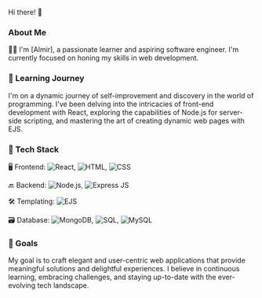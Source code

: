 Hi there! 👋

### About Me

👨‍💻 I'm [Almir], a passionate learner and aspiring software engineer. I'm currently focused on honing my skills in web development.

### 🌱 Learning Journey

I'm on a dynamic journey of self-improvement and discovery in the world of programming. I've been delving into the intricacies of front-end development with React, exploring the capabilities of Node.js for server-side scripting, and mastering the art of creating dynamic web pages with EJS.

### 🚀 Tech Stack

🖥️ Frontend: ![React](https://img.icons8.com/color/48/000000/react-native.png), ![HTML](https://img.icons8.com/color/48/000000/html-5.png), ![CSS](https://img.icons8.com/color/48/000000/css3.png)

🔙 Backend: ![Node.js](https://img.icons8.com/color/48/000000/nodejs.png), ![Express JS](https://img.icons8.com/color/48/000000/express.png)

🛠️ Templating: ![EJS](https://img.icons8.com/color/48/000000/ejs.png)

🗃️ Database: ![MongoDB](https://img.icons8.com/color/48/000000/mongodb.png), ![SQL](https://img.icons8.com/color/48/000000/sql.png), ![MySQL](https://img.icons8.com/color/48/000000/mysql-logo.png)

### 🎯 Goals

My goal is to craft elegant and user-centric web applications that provide meaningful solutions and delightful experiences. I believe in continuous learning, embracing challenges, and staying up-to-date with the ever-evolving tech landscape.
